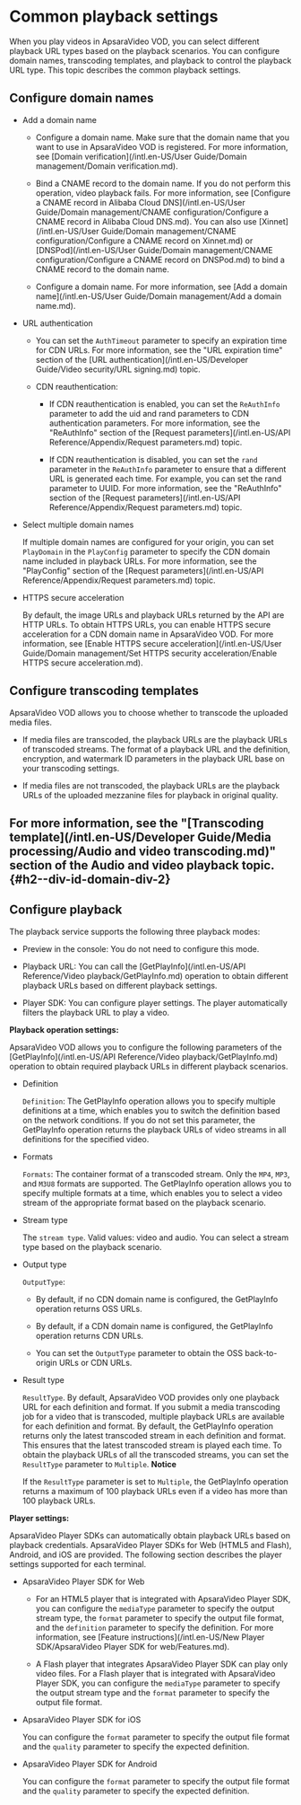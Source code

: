 Common playback settings 
=============================================

When you play videos in ApsaraVideo VOD, you can select different playback URL types based on the playback scenarios. You can configure domain names, transcoding templates, and playback to control the playback URL type. This topic describes the common playback settings.

Configure domain names 
-------------------------------------------

* Add a domain name

  * Configure a domain name. Make sure that the domain name that you want to use in ApsaraVideo VOD is registered. For more information, see [Domain verification](/intl.en-US/User Guide/Domain management/Domain verification.md).

    
  
  * Bind a CNAME record to the domain name. If you do not perform this operation, video playback fails. For more information, see [Configure a CNAME record in Alibaba Cloud DNS](/intl.en-US/User Guide/Domain management/CNAME configuration/Configure a CNAME record in Alibaba Cloud DNS.md). You can also use [Xinnet](/intl.en-US/User Guide/Domain management/CNAME configuration/Configure a CNAME record on Xinnet.md) or [DNSPod](/intl.en-US/User Guide/Domain management/CNAME configuration/Configure a CNAME record on DNSPod.md) to bind a CNAME record to the domain name.

    
  
  * Configure a domain name. For more information, see [Add a domain name](/intl.en-US/User Guide/Domain management/Add a domain name.md).

    
  

  




<!-- -->

* URL authentication

  * You can set the `AuthTimeout` parameter to specify an expiration time for CDN URLs. For more information, see the "URL expiration time" section of the [URL authentication](/intl.en-US/Developer Guide/Video security/URL signing.md) topic.

    
  
  * CDN reauthentication:

    * If CDN reauthentication is enabled, you can set the `ReAuthInfo` parameter to add the uid and rand parameters to CDN authentication parameters. For more information, see the "ReAuthInfo" section of the [Request parameters](/intl.en-US/API Reference/Appendix/Request parameters.md) topic.

      
    
    * If CDN reauthentication is disabled, you can set the `rand` parameter in the `ReAuthInfo` parameter to ensure that a different URL is generated each time. For example, you can set the rand parameter to UUID. For more information, see the "ReAuthInfo" section of the [Request parameters](/intl.en-US/API Reference/Appendix/Request parameters.md) topic.

      
    

    
  

  

* Select multiple domain names

  If multiple domain names are configured for your origin, you can set `PlayDomain` in the `PlayConfig` parameter to specify the CDN domain name included in playback URLs. For more information, see the "PlayConfig" section of the [Request parameters](/intl.en-US/API Reference/Appendix/Request parameters.md) topic.
  

* HTTPS secure acceleration

  By default, the image URLs and playback URLs returned by the API are HTTP URLs. To obtain HTTPS URLs, you can enable HTTPS secure acceleration for a CDN domain name in ApsaraVideo VOD. For more information, see [Enable HTTPS secure acceleration](/intl.en-US/User Guide/Domain management/Set HTTPS security acceleration/Enable HTTPS secure acceleration.md).
  




Configure transcoding templates 
----------------------------------------------------
ApsaraVideo VOD allows you to choose whether to transcode the uploaded media files.
* If media files are transcoded, the playback URLs are the playback URLs of transcoded streams. The format of a playback URL and the definition, encryption, and watermark ID parameters in the playback URL base on your transcoding settings.


* If media files are not transcoded, the playback URLs are the playback URLs of the uploaded mezzanine files for playback in original quality.



For more information, see the "[Transcoding template](/intl.en-US/Developer Guide/Media processing/Audio and video transcoding.md)" section of the Audio and video playback topic. {#h2--div-id-domain-div-2}
--------------------------------------------------------------------------------------------------------------------------------------------------------------------------------------------------------------------------------------------------------------------------------------------------------------------------------------------------------------------------------------------------------------------------------------------------------------------------------------------------------------------------------------------------------------------------------------------------------------------------------------------------------------------------------------------------------------------------------------------------------------------------------------------------------------------------------------------------------------------------------------------------------------------------------------------

Configure playback 
---------------------------------------

The playback service supports the following three playback modes:

* Preview in the console: You do not need to configure this mode.

  

* Playback URL: You can call the [GetPlayInfo](/intl.en-US/API Reference/Video playback/GetPlayInfo.md) operation to obtain different playback URLs based on different playback settings.

  

* Player SDK: You can configure player settings. The player automatically filters the playback URL to play a video.

  




**Playback operation settings:** 

ApsaraVideo VOD allows you to configure the following parameters of the [GetPlayInfo](/intl.en-US/API Reference/Video playback/GetPlayInfo.md) operation to obtain required playback URLs in different playback scenarios.

* Definition

  `Definition`: The GetPlayInfo operation allows you to specify multiple definitions at a time, which enables you to switch the definition based on the network conditions. If you do not set this parameter, the GetPlayInfo operation returns the playback URLs of video streams in all definitions for the specified video.
  

* Formats

  `Formats`: The container format of a transcoded stream. Only the `MP4`, `MP3`, and `M3U8` formats are supported. The GetPlayInfo operation allows you to specify multiple formats at a time, which enables you to select a video stream of the appropriate format based on the playback scenario.
  

* Stream type

  The `stream type`. Valid values: video and audio. You can select a stream type based on the playback scenario.
  

* Output type

  `OutputType`:
  * By default, if no CDN domain name is configured, the GetPlayInfo operation returns OSS URLs.

    
  
  * By default, if a CDN domain name is configured, the GetPlayInfo operation returns CDN URLs.

    
  
  * You can set the `OutputType` parameter to obtain the OSS back-to-origin URLs or CDN URLs.

    
  

  

* Result type

  `ResultType`. By default, ApsaraVideo VOD provides only one playback URL for each definition and format. If you submit a media transcoding job for a video that is transcoded, multiple playback URLs are available for each definition and format. By default, the GetPlayInfo operation returns only the latest transcoded stream in each definition and format. This ensures that the latest transcoded stream is played each time. To obtain the playback URLs of all the transcoded streams, you can set the `ResultType` parameter to `Multiple`.
  **Notice**

  If the `ResultType` parameter is set to `Multiple`, the GetPlayInfo operation returns a maximum of 100 playback URLs even if a video has more than 100 playback URLs.
  




**Player settings:** 

ApsaraVideo Player SDKs can automatically obtain playback URLs based on playback credentials. ApsaraVideo Player SDKs for Web (HTML5 and Flash), Android, and iOS are provided. The following section describes the player settings supported for each terminal.

* ApsaraVideo Player SDK for Web

  * For an HTML5 player that is integrated with ApsaraVideo Player SDK, you can configure the `mediaType` parameter to specify the output stream type, the `format` parameter to specify the output file format, and the `definition` parameter to specify the definition. For more information, see [Feature instructions](/intl.en-US/New Player SDK/ApsaraVideo Player SDK for web/Features.md).

    
  
  * A Flash player that integrates ApsaraVideo Player SDK can play only video files. For a Flash player that is integrated with ApsaraVideo Player SDK, you can configure the `mediaType` parameter to specify the output stream type and the `format` parameter to specify the output file format.

    
  

  




<!-- -->

* ApsaraVideo Player SDK for iOS

  You can configure the `format` parameter to specify the output file format and the `quality` parameter to specify the expected definition.
  

* ApsaraVideo Player SDK for Android

  You can configure the `format` parameter to specify the output file format and the `quality` parameter to specify the expected definition.
  



